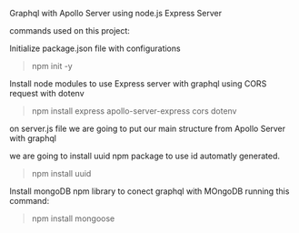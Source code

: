 Graphql with Apollo Server using node.js Express Server

commands used on this project:

Initialize package.json file with configurations

> npm init -y

Install node modules to use Express server with graphql using CORS request with dotenv

> npm install express apollo-server-express cors dotenv

on server.js file we are going to put our main structure from Apollo Server with graphql

we are going to install uuid npm package to use id automatly generated.

 > npm install uuid


Install mongoDB npm library to conect graphql with MOngoDB running this command: 

> npm install mongoose
 
